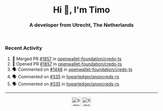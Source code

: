<h1 align="center">Hi 👋, I'm Timo</h1>
<h3 align="center">A developer from Utrecht, The Netherlands</h3>
<br/>
<!-- https://github.com/rahuldkjain/github-profile-readme-generator --!>

<!--  <p align="left"><img src="https://github-readme-stats.vercel.app/api?username=timoglastra&show_icons=true&count_private=true&" alt="timoglastra" /></p> --!>

<!--
Github language stats
<p align="left"><img src="https://github-readme-stats.vercel.app/api/top-langs/?username=timoglastra&layout=compact" alt="timoglastra" /><p>
-->

<!-- Codestats language stats -->
<!-- <p align="left"><img src="https://codestats-readme.vercel.app/api/top-langs/?username=timoglastra&layout=compact&language_count=12" alt="timoglastra" /><p>    --!>
  
<h3>Recent Activity</h3>

<!--START_SECTION:activity-->
1. 🎉 Merged PR [#1857](https://github.com/openwallet-foundation/credo-ts/pull/1857) in [openwallet-foundation/credo-ts](https://github.com/openwallet-foundation/credo-ts)
2. 💪 Opened PR [#1857](https://github.com/openwallet-foundation/credo-ts/pull/1857) in [openwallet-foundation/credo-ts](https://github.com/openwallet-foundation/credo-ts)
3. 🗣 Commented on [#1448](https://github.com/openwallet-foundation/credo-ts/issues/1448#issuecomment-2099850795) in [openwallet-foundation/credo-ts](https://github.com/openwallet-foundation/credo-ts)
4. 🗣 Commented on [#335](https://github.com/hyperledger/anoncreds-rs/pull/335#issuecomment-2099613205) in [hyperledger/anoncreds-rs](https://github.com/hyperledger/anoncreds-rs)
5. 🗣 Commented on [#335](https://github.com/hyperledger/anoncreds-rs/pull/335#issuecomment-2099609430) in [hyperledger/anoncreds-rs](https://github.com/hyperledger/anoncreds-rs)
<!--END_SECTION:activity-->

---

<p align="center">
<a href="https://twitter.com/timoglastra" target="blank"><img align="center" src="https://cdn.jsdelivr.net/npm/simple-icons@3.0.1/icons/twitter.svg" alt="timoglastra" height="30" width="30" /></a>
<a href="https://linkedin.com/in/timoglastra" target="blank"><img align="center" src="https://cdn.jsdelivr.net/npm/simple-icons@3.0.1/icons/linkedin.svg" alt="timoglastra" height="30" width="30" /></a>
</p>



